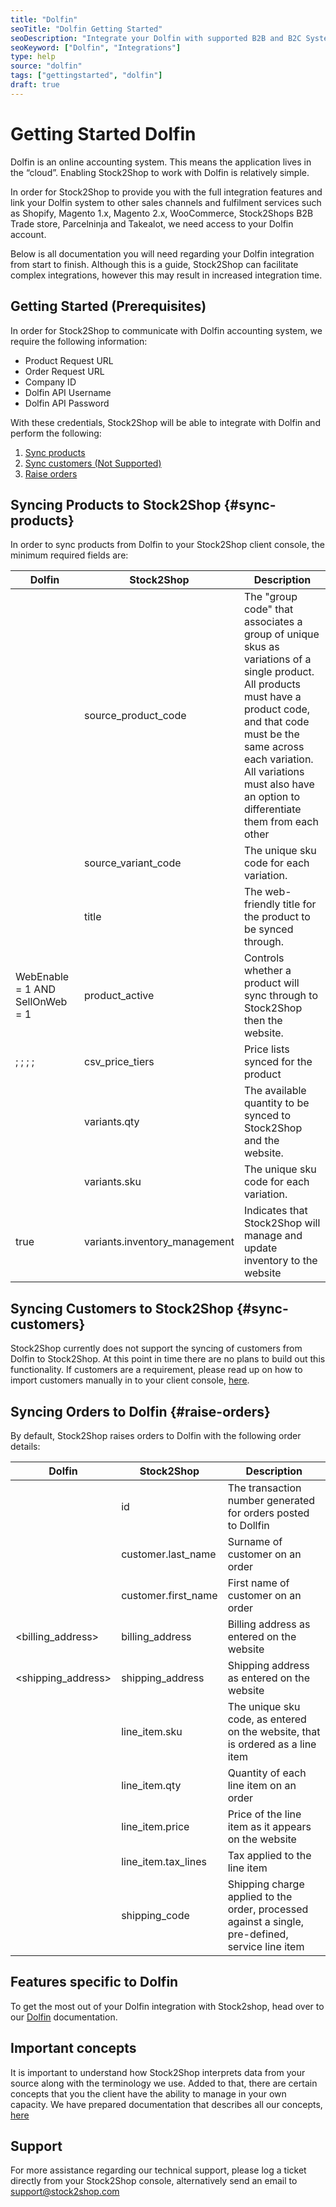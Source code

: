 ```yaml
---
title: "Dolfin"
seoTitle: "Dolfin Getting Started"
seoDescription: "Integrate your Dolfin with supported B2B and B2C Systems through Stock2Shop"
seoKeyword: ["Dolfin", "Integrations"]
type: help
source: "dolfin"
tags: ["gettingstarted", "dolfin"]
draft: true
---
```


# Getting Started Dolfin

Dolfin is an online accounting system. 
This means the application lives in the “cloud”. 
Enabling Stock2Shop to work with 
Dolfin is relatively simple. 

In order for Stock2Shop to 
provide you with the full integration features and link your Dolfin system 
to other sales channels and fulfilment services such as 
Shopify, Magento 1.x, Magento 2.x, WooCommerce, Stock2Shops B2B Trade store, 
Parcelninja and Takealot, we need access to your Dolfin account.

Below is all documentation you will need regarding your Dolfin integration from start to finish.
Although this is a guide, Stock2Shop can facilitate complex integrations, however this may result in increased integration time.

## Getting Started (Prerequisites)
In order for Stock2Shop to communicate with Dolfin accounting system, 
we require the following information:

- Product Request URL
- Order Request URL
- Company ID
- Dolfin API Username
- Dolfin API Password

With these credentials, Stock2Shop will be able to integrate with 
Dolfin and perform the following:

1. [Sync products](#sync-products) 
2. [Sync customers (Not Supported)](#sync-customers) 
3. [Raise orders](#raise-orders)

## Syncing Products to Stock2Shop {#sync-products}
In order to sync products from Dolfin to your Stock2Shop client console, 
the minimum required fields are:


| Dolfin                                  | Stock2Shop                     | Description                                                                                                                                                                                                                                                                 |
| --------------------------------------- | ------------------------------ | --------------------------------------------------------------------------------------------------------------------------------------------------------------------------------------------------------------------------------------------------------------------------- |
| <Prod>                                  | source_product_code            | The "group code" that associates a group of unique skus as variations of a single product.<br>All products must have a product code, and that code must be the same across each variation.<br>All variations must also have an option to differentiate them from each other |
| <SKU>                                   | source_variant_code            | The unique sku code for each variation.                                                                                                                                                                                                                                     |
| <WebName>                               | title                          | The web-friendly title for the product to be synced through.                                                                                                                                                                                                                |
| WebEnable = 1 AND SellOnWeb = 1         | product_active                 | Controls whether a product will sync through to Stock2Shop then the website.                                                                                                                                                                                                |
| <SP>; <SP2>; <SP3>; <SP4>; <PromoPrice> | csv_price_tiers                | Price lists synced for the product                                                                                                                                                                                                                                          |
| <SOH>                                   | variants.qty                   | The available quantity to be synced to Stock2Shop and the website.                                                                                                                                                                                                          |
| <SKU>                                   | variants.sku                   | The unique sku code for each variation.                                                                                                                                                                                                                                     |
| true                                    | variants.inventory_management  | Indicates that Stock2Shop will manage and update inventory to the website                                                                                                                                                                                                   |



## Syncing Customers to Stock2Shop  {#sync-customers}
Stock2Shop currently does not support the syncing of customers from Dolfin to Stock2Shop.
At this point in time there are no plans to build out this functionality. 
If customers are a requirement, please read up on how to import customers manually in to your client console, [here](/help/how-it-works-customer-import "Manually import customers into Stock2Shop").
 
## Syncing Orders to Dolfin {#raise-orders}
By default, Stock2Shop raises orders to Dolfin with the following order details:

| Dolfin              | Stock2Shop            | Description                                                                                      |
| ------------------- | --------------------- | ------------------------------------------------------------------------------------------------ |
| <TransactionNumber> | id                    | The transaction number generated for orders posted to Dollfin                                    |
| <CSCustomerSurname> | customer.last_name    | Surname of customer on an order                                                                  |
| <CSCustomerName>    | customer.first_name   | First name of customer on an order                                                               |
| <billing_address>   | billing_address       | Billing address as entered on the website                                                        |
| <shipping_address>  | shipping_address      | Shipping address as entered on the website                                                       |
| <SKUCode>           | line_item.sku         | The unique sku code, as entered on the website, that is ordered as a line item                   |
| <SaleQty>           | line_item.qty         | Quantity of each line item on an order                                                           |
| <NetAmtStoreInc>    | line_item.price       | Price of the line item as it appears on the website                                              |
| <TaxAmtStore>       | line_item.tax_lines   | Tax applied to the line item                                                                     |
| <SKUCode>           | shipping_code         | Shipping charge applied to the order, processed against a single, pre-defined, service line item |


## Features specific to Dolfin
To get the most out of your Dolfin integration with Stock2shop, 
head over to our [Dolfin](/help/features-dolfin "Dolfin features") documentation.


## Important concepts 
It is important to understand how Stock2Shop interprets data from your source 
along with the terminology we use. Added to that, there are certain concepts that you 
the client have the ability to manage in your own capacity. We have prepared 
documentation that describes all our concepts, [here](/help/how-it-works "How it works")

## Support
For more assistance regarding our technical support, please log a ticket
directly from your Stock2Shop console, alternatively send an email to support@stock2shop.com
